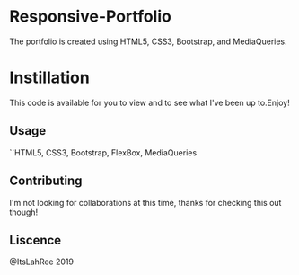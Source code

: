 # Responsive-Portfolio
The portfolio is created using HTML5, CSS3, Bootstrap, and MediaQueries.

# Instillation

This code is available for you to view and to see what I've been up to.Enjoy!

## Usage

``HTML5, CSS3, Bootstrap, FlexBox, MediaQueries

## Contributing

I'm not looking for collaborations at this time, thanks for checking this out though!

## Liscence

@ItsLahRee 2019

